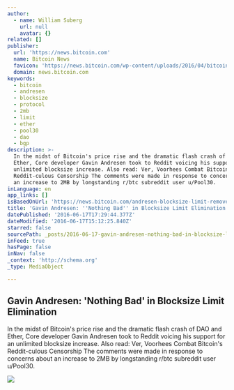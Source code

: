 ```yaml
---
author:
  - name: William Suberg
    url: null
    avatar: {}
related: []
publisher:
  url: 'https://news.bitcoin.com'
  name: Bitcoin News
  favicon: 'https://news.bitcoin.com/wp-content/uploads/2016/04/bitcoin_fav.png'
  domain: news.bitcoin.com
keywords:
  - bitcoin
  - andresen
  - blocksize
  - protocol
  - 2mb
  - limit
  - ether
  - pool30
  - dao
  - bgp
description: >-
  In the midst of Bitcoin's price rise and the dramatic flash crash of DAO and
  Ether, Core developer Gavin Andresen took to Reddit voicing his support for an
  unlimited blocksize increase. Also read: Ver, Voorhees Combat Bitcoin's
  Reddit-culous Censorship The comments were made in response to concerns about
  an increase to 2MB by longstanding r/btc subreddit user u/Pool30.
inLanguage: en
app_links: []
isBasedOnUrl: 'https://news.bitcoin.com/andresen-blocksize-limit-remove/'
title: 'Gavin Andresen: ''Nothing Bad'' in Blocksize Limit Elimination'
datePublished: '2016-06-17T17:29:44.377Z'
dateModified: '2016-06-17T15:12:25.840Z'
starred: false
sourcePath: _posts/2016-06-17-gavin-andresen-nothing-bad-in-blocksize-limit-elimination.md
inFeed: true
hasPage: false
inNav: false
_context: 'http://schema.org'
_type: MediaObject

---
```

<article style=""><h1>Gavin Andresen: 'Nothing Bad' in Blocksize Limit Elimination</h1><p>In the midst of Bitcoin's price rise and the dramatic flash crash of DAO and Ether, Core developer Gavin Andresen took to Reddit voicing his support for an unlimited blocksize increase. Also read: Ver, Voorhees Combat Bitcoin's Reddit-culous Censorship The comments were made in response to concerns about an increase to 2MB by longstanding r/btc subreddit user u/Pool30.</p><img src="https://news.bitcoin.com/wp-content/uploads/2016/06/gavin.jpg" /></article>
